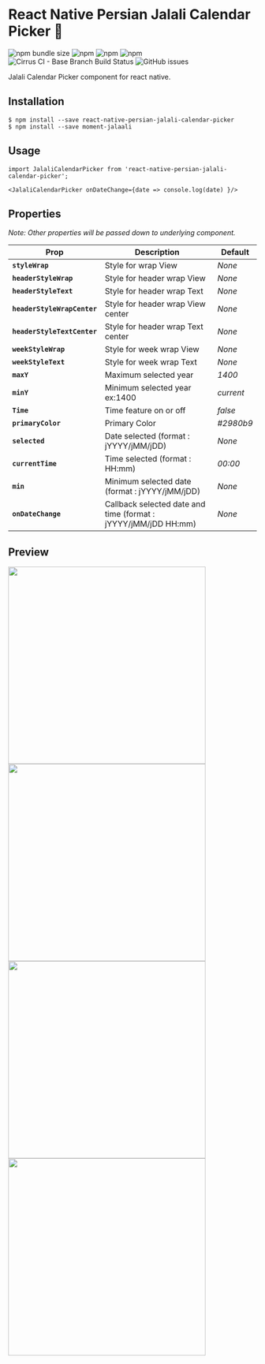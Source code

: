 # React Native Persian Jalali Calendar Picker 📆
![npm bundle size](https://img.shields.io/bundlephobia/min/react-native-persian-jalali-calendar-picker)
![npm](https://img.shields.io/npm/dw/react-native-persian-jalali-calendar-picker)
![npm](https://img.shields.io/npm/l/react-native-persian-jalali-calendar-picker)
![npm](https://img.shields.io/npm/v/react-native-persian-jalali-calendar-picker)
![Cirrus CI - Base Branch Build Status](https://img.shields.io/cirrus/github/habibi-dev/react-native-persian-jalali-calendar-picker)
![GitHub issues](https://img.shields.io/github/issues/habibi-dev/react-native-persian-jalali-calendar-picker)

Jalali Calendar Picker component for react native.

## Installation
```
$ npm install --save react-native-persian-jalali-calendar-picker
$ npm install --save moment-jalaali
```

## Usage
```
import JalaliCalendarPicker from 'react-native-persian-jalali-calendar-picker';
```

```
<JalaliCalendarPicker onDateChange={date => console.log(date) }/>
```
## Properties
*Note: Other properties will be passed down to underlying component.*

| Prop | Description | Default |
|---|---|---|
|**`styleWrap`**| Style for wrap View |*None*|
|**`headerStyleWrap`**| Style for header wrap View |*None*|
|**`headerStyleText`**| Style for header wrap Text |*None*|
|**`headerStyleWrapCenter`**| Style for header wrap View center |*None*|
|**`headerStyleTextCenter`**| Style for header wrap Text center |*None*|
|**`weekStyleWrap`**| Style for week wrap View |*None*|
|**`weekStyleText`**| Style for week wrap Text |*None*|
|**`maxY`**| Maximum selected year  |*1400*|
|**`minY`**| Minimum selected year ex:1400 |*current*|
|**`Time`**| Time feature on or off  |*false*|
|**`primaryColor`**| Primary Color  |*#2980b9*|
|**`selected`**| Date selected (format : jYYYY/jMM/jDD)  |*None*|
|**`currentTime`**| Time selected (format : HH:mm)  |*00:00*|
|**`min`**| Minimum selected date (format : jYYYY/jMM/jDD) |*None*|
|**`onDateChange`**| Callback selected date and time (format : jYYYY/jMM/jDD HH:mm) |*None*|

## Preview
<div style="display:flex;flex-wrap:wrap">
<img width="400" src="https://raw.githubusercontent.com/habibi-dev/react-native-persian-jalali-calendar-picker/master/demo/calender.png" />
<img width="400" src="https://raw.githubusercontent.com/habibi-dev/react-native-persian-jalali-calendar-picker/master/demo/clock.png" />
<img width="400" src="https://raw.githubusercontent.com/habibi-dev/react-native-persian-jalali-calendar-picker/master/demo/month.png" />
<img width="400" src="https://raw.githubusercontent.com/habibi-dev/react-native-persian-jalali-calendar-picker/master/demo/years.png" />
</div>
